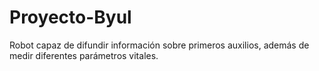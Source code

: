 # Proyecto-Byul
Robot capaz de difundir información sobre primeros auxilios, además de medir diferentes parámetros vitales.
